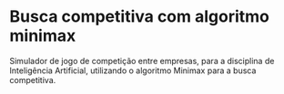 # Busca competitiva com algoritmo minimax
Simulador de jogo de competição entre empresas, para a disciplina de Inteligência Artificial, utilizando o algoritmo Minimax para a busca competitiva.
